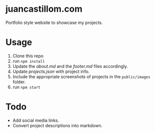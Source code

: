 # juancastillom.com
Portfolio style website to showcase my projects.

# Usage

1. Clone this repo
2. run `npm install`
3. Update the *about.md* and the *footer.md* files accordingly. 
4. Update *projects.json* with project info.
5. Include the appropriate screenshots of projects in the `public/images` folder.
6. run `npm start`

# Todo
- Add social media links.
- Convert project descriptions into markdown.
